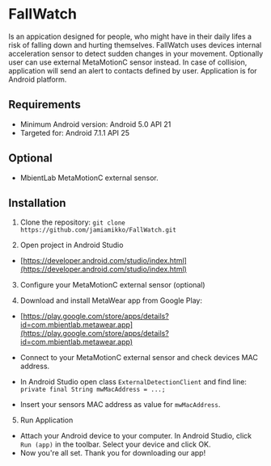 # FallWatch
Is an appication designed for people, who might have in their daily lifes a risk of falling down and hurting themselves. FallWatch uses devices internal acceleration sensor to detect sudden changes in your movement. Optionally user can use external MetaMotionC sensor instead. In case of collision, application will send an alert to contacts defined by user. Application is for Android platform.

## Requirements
- Minimum Android version: Android 5.0 API 21
- Targeted for: Android 7.1.1 API 25

## Optional
- MbientLab MetaMotionC external sensor.

## Installation
1. Clone the repository:
```git clone https://github.com/jamiamikko/FallWatch.git```

2. Open project in Android Studio

  * [https://developer.android.com/studio/index.html](https://developer.android.com/studio/index.html)

3. Configure your MetaMotionC external sensor (optional)

4. Download and install MetaWear app from Google Play: 

  * [https://play.google.com/store/apps/details?id=com.mbientlab.metawear.app](https://play.google.com/store/apps/details?id=com.mbientlab.metawear.app)

  * Connect to your MetaMotionC external sensor and check devices MAC address.

  * In Android Studio open class `ExternalDetectionClient` and find line: `private final String mwMacAddress = ...;` 

  * Insert your sensors MAC address as value for `mwMacAddress`.

5. Run Application

  * Attach your Android device to your computer. In Android Studio, click `Run (app)` in the toolbar. Select your device and click OK.
  * Now you're all set. Thank you for downloading our app!